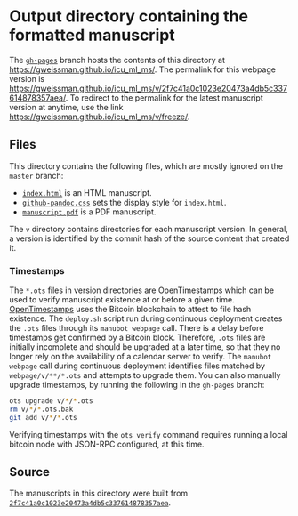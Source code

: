 # Output directory containing the formatted manuscript

The [`gh-pages`](https://github.com/gweissman/icu_ml_ms/tree/gh-pages) branch hosts the contents of this directory at https://gweissman.github.io/icu_ml_ms/.
The permalink for this webpage version is https://gweissman.github.io/icu_ml_ms/v/2f7c41a0c1023e20473a4db5c337614878357aea/.
To redirect to the permalink for the latest manuscript version at anytime, use the link https://gweissman.github.io/icu_ml_ms/v/freeze/.

## Files

This directory contains the following files, which are mostly ignored on the `master` branch:

+ [`index.html`](index.html) is an HTML manuscript.
+ [`github-pandoc.css`](github-pandoc.css) sets the display style for `index.html`.
+ [`manuscript.pdf`](manuscript.pdf) is a PDF manuscript.

The `v` directory contains directories for each manuscript version.
In general, a version is identified by the commit hash of the source content that created it.

### Timestamps

The `*.ots` files in version directories are OpenTimestamps which can be used to verify manuscript existence at or before a given time.
[OpenTimestamps](https://opentimestamps.org/) uses the Bitcoin blockchain to attest to file hash existence.
The `deploy.sh` script run during continuous deployment creates the `.ots` files through its `manubot webpage` call.
There is a delay before timestamps get confirmed by a Bitcoin block.
Therefore, `.ots` files are initially incomplete and should be upgraded at a later time, so that they no longer rely on the availability of a calendar server to verify.
The `manubot webpage` call during continuous deployment identifies files matched by `webpage/v/**/*.ots` and attempts to upgrade them.
You can also manually upgrade timestamps, by running the following in the `gh-pages` branch:

```sh
ots upgrade v/*/*.ots
rm v/*/*.ots.bak
git add v/*/*.ots
```

Verifying timestamps with the `ots verify` command requires running a local bitcoin node with JSON-RPC configured, at this time.

## Source

The manuscripts in this directory were built from
[`2f7c41a0c1023e20473a4db5c337614878357aea`](https://github.com/gweissman/icu_ml_ms/commit/2f7c41a0c1023e20473a4db5c337614878357aea).
